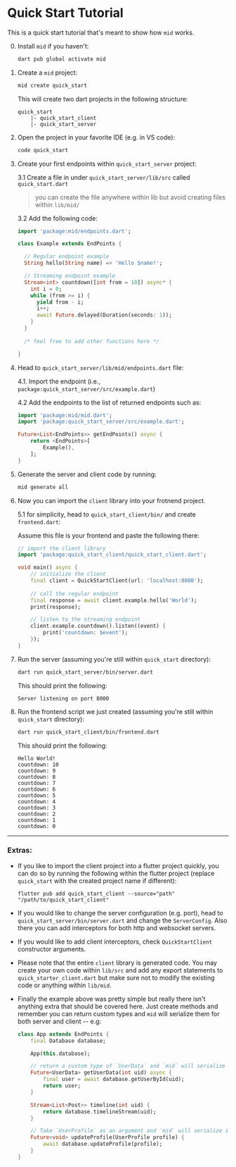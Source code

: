 # Quick Start Tutorial

This is a quick start tutorial that's meant to show how `mid` works.


0. Install `mid` if you haven't:

    ```sh
    dart pub global activate mid
    ```

1. Create a `mid`  project:
    ```sh
    mid create quick_start
    ```
    This will create two dart projects in the following structure:
    ```
    quick_start
        |- quick_start_client
        |- quick_start_server
    ```
2. Open the project in your favorite IDE (e.g. in VS code):
    ```sh
    code quick_start
    ```

3. Create your first endpoints within `quick_start_server` project:

    3.1 Create a file in under `quick_start_server/lib/src` called `quick_start.dart`
    > you can create the file anywhere within lib but avoid creating files within `lib/mid/`

    3.2 Add the following code:
    ```dart
    import 'package:mid/endpoints.dart';

    class Example extends EndPoints {
    
      // Regular endpoint example
      String hello(String name) => 'Hello $name!';

      // Streaming endpoint example
      Stream<int> countdown([int from = 10]) async* {
        int i = 0;
        while (from >= i) {
          yield from - i;
          i++;
          await Future.delayed(Duration(seconds: 1));
        }
      }
      
      /* feel free to add other functions here */

    }
    ```

4. Head to `quick_start_server/lib/mid/endpoints.dart` file:
    
    4.1. Import the endpoint (i.e., `package:quick_start_server/src/example.dart`)
    
    4.2 Add the endpoints to the list of returned endpoints such as:

    ```dart
    import 'package:mid/mid.dart';
    import 'package:quick_start_server/src/example.dart';

    Future<List<EndPoints>> getEndPoints() async {
        return <EndPoints>[
            Example(),
        ];
    }
    ```

5. Generate the server and client code by running:
    ```sh
    mid generate all
    ```

5. Now you can import the `client` library into your frotnend project.

    5.1 for simplicity, head to `quick_start_client/bin/` and create `frontend.dart`:

    Assume this file is your frontend and paste the following there:
    ```dart
    // import the client library
    import 'package:quick_start_client/quick_start_client.dart';

    void main() async {
        // initialize the client
        final client = QuickStartClient(url: 'localhost:8000'); 
        
        // call the regular endpoint
        final response = await client.example.hello('World');
        print(response);

        // listen to the streaming endpoint
        client.example.countdown().listen((event) {
            print('countdown: $event');
        });
    }
    ```
6. Run the server (assuming you're still within `quick_start` directory):
    ```sh
    dart run quick_start_server/bin/server.dart
    ```
    This should print the following:
    ```
    Server listening on port 8000
    ```

7. Run the frontend script we just created (assuming you're still within `quick_start` directory):
    ```sh
    dart run quick_start_client/bin/frontend.dart
    ```

    This should print the following:
    ```
    Hello World!
    countdown: 10
    countdown: 9
    countdown: 8
    countdown: 7
    countdown: 6
    countdown: 5
    countdown: 4
    countdown: 3
    countdown: 2
    countdown: 1
    countdown: 0
    ```

---

### Extras:

- If you like to import the client project into a flutter project quickly, you can do so by running the following within the flutter project (replace `quick_start` with the created project name if different):

    ```
    flutter pub add quick_start_client --source="path" "/path/to/quick_start_client"
    ```

- If you would like to change the server configuration (e.g. port), head to `quick_start_server/bin/server.dart` and change the `ServerConfig`. Also there you can add interceptors for both http and websocket servers.

- If you would like to add client interceptors, check `QuickStartClient` constructor arguments. 

- Please note that the entire `client` library is generated code. You may create your own code within `lib/src` and add any export statements to `quick_starter_client.dart` but make sure not to modify the existing code or anything within `lib/mid`.  


- Finally the example above was pretty simple but really there isn't anything extra that should be covered here. Just create methods and remember you can return custom types and `mid` will serialize them for both server and client -- e.g:
    ```dart
    class App extends EndPoints {
        final Database database;

        App(this.database);

        // return a custom type of `UserData` and `mid` will serialize it
        Future<UserData> getUserData(int uid) async {
            final user = await database.getUserById(uid);
            return user;
        }

        Stream<List<Post>> timeline(int uid) {
            return database.timelineStream(uid);
        }

        // Take `UserProfile` as an argument and `mid` will serialize it
        Future<void> updateProfile(UserProfile profile) {
            await database.updateProfile(profile);
        }
    }
    ```
